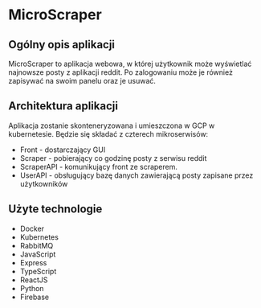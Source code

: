 # MicroScraper
<!-- Dla (docelowy klient),
który (opis tego czego potrzebuje/ chce/ co mogło by mu da ́c korzy ́s ́c)
tworzymy system o nazwie (nazwa systemu).
System ten jest produktem z grupy (grupa produktów, np. oprogramowanie
finansowe, social-media, gra, logistyczne, edukacyjne itp.)
który (opis głównych zalet).
W przeciwie  ́nstwie do (opis konkurencji)
nasz produkt pozwala na (opis głównych ró ̇znic). -->

## Ogólny opis aplikacji
MicroScraper to aplikacja webowa, w której użytkownik może wyświetlać najnowsze posty z 
aplikacji reddit. Po zalogowaniu może je również zapisywać na swoim panelu oraz je usuwać.

## Architektura aplikacji
Aplikacja zostanie skonteneryzowana i umieszczona w GCP w kubernetesie. Będzie się składać z 
czterech mikroserwisów:
- Front - dostarczający GUI
- Scraper - pobierający co godzinę posty z serwisu reddit
- ScraperAPI - komunikujący front ze scraperem.
- UserAPI - obsługujący bazę danych zawierającą posty zapisane przez użytkowników

## Użyte technologie
- Docker
- Kubernetes
- RabbitMQ
- JavaScript
- Express
- TypeScript
- ReactJS
- Python
- Firebase